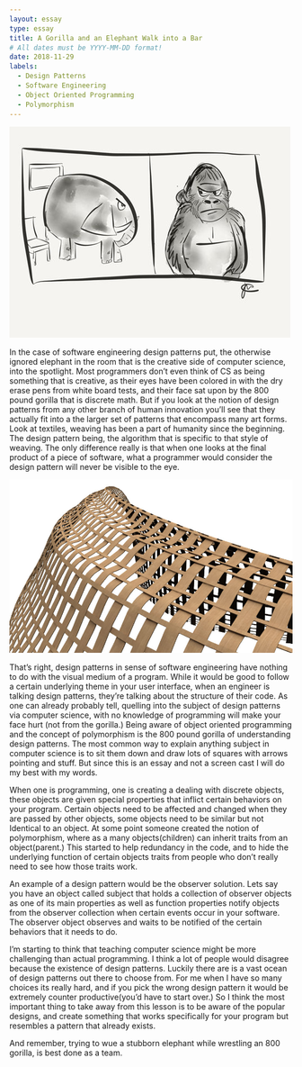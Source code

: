 ```yaml
---
layout: essay
type: essay
title: A Gorilla and an Elephant Walk into a Bar
# All dates must be YYYY-MM-DD format!
date: 2018-11-29
labels:
  - Design Patterns
  - Software Engineering
  - Object Oriented Programming
  - Polymorphism
---
```

<img class="ui medium right floated rounded image" src="../images/800.jpg">

In the case of software engineering design patterns put, the otherwise ignored elephant in the room that is the creative side of computer science, into the spotlight.  Most programmers don’t even think of CS as being something that is creative, as their eyes have been colored in with the dry erase pens from white board tests, and their face sat upon by the 800 pound gorilla that is discrete math.  But if you look at the notion of design patterns from any other branch of human innovation you’ll see that they actually fit into a the larger set of patterns that encompass many art forms.  Look at textiles, weaving has been a part of humanity since the beginning.  The design pattern being, the algorithm that is specific to that style of weaving. The only difference really is that when one looks at the final product of a piece of software, what a programmer would consider the design pattern will never be visible to the eye.

<img class="ui medium left floated rounded image" src="../images/patterns.jpg">

That’s right, design patterns in sense of software engineering have nothing to do with the visual medium of a program.  While it would be good to follow a certain underlying theme in your user interface, when an engineer is talking design patterns, they’re talking about the structure of their code.  As one can already probably tell, quelling into the subject of design patterns via computer science, with no knowledge of programming will make your face hurt (not from the gorilla.)  Being aware of object oriented programming and the concept of polymorphism is the 800 pound gorilla of understanding design patterns.  The most common way to explain anything subject in computer science is to sit them down and draw lots of squares with arrows pointing and stuff.  But since this is an essay and not a screen cast I will do my best with my words.

When one is programming, one is creating a dealing with discrete objects, these objects are given special properties that inflict certain behaviors on your program.  Certain objects need to be affected and changed when they are passed by other objects, some objects need to be similar but not Identical to an object. At some point someone created the notion of polymorphism, where as a many objects(children) can inherit traits from an object(parent.)  This started to help redundancy in the code, and to hide the underlying function of certain objects traits from people who don’t really need to see how those traits work.

An example of a design pattern would be the observer solution.  Lets say you have an object called subject that holds a collection of observer objects as one of its main properties as well as function properties notify objects from the observer collection when certain events occur in your software.  The observer object observes and waits to be notified of the certain behaviors that it needs to do.
	
I’m starting to think that teaching computer science might be more challenging than actual programming.  I think a lot of people would disagree because the existence of design patterns.  Luckily there are is a vast ocean of design patterns out there to choose from.  For me when I have so many choices its really hard, and if you pick the wrong design pattern it would be extremely counter productive(you’d have to start over.) So I think the most important thing to take away from this lesson is to be aware of the popular designs,  and create something that works specifically for your program but resembles a pattern that already exists.

And remember, trying to wue a stubborn elephant while wrestling an 800 gorilla, is best done as a team.

